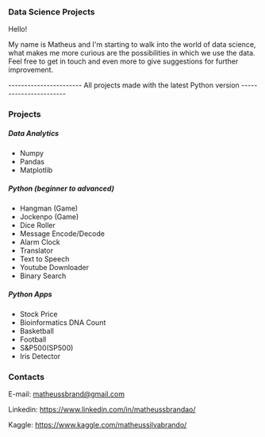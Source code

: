 ### Data Science Projects

Hello!

My name is Matheus and I'm starting to walk into the world of data science, what makes me more curious are the possibilities in which we use the data. Feel free to get in touch and even more to give suggestions for further improvement.

-----------------------  All projects made with the latest Python version   -----------------------

### Projects

##### Data Analytics
- Numpy
- Pandas
- Matplotlib

##### Python (beginner to advanced)
- Hangman (Game)
- Jockenpo (Game)
- Dice Roller
- Message Encode/Decode
- Alarm Clock
- Translator
- Text to Speech
- Youtube Downloader
- Binary Search

##### Python Apps
- Stock Price
- Bioinformatics DNA Count 
- Basketball
- Football
- S&P500(SP500)
- Iris Detector



### Contacts

E-mail: matheussbrand@gmail.com

Linkedin: https://www.linkedin.com/in/matheussbrandao/

Kaggle: https://www.kaggle.com/matheussilvabrando/
